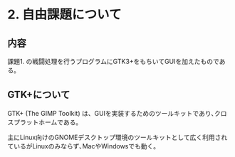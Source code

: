 # 2. 自由課題について

## 内容
課題1. の戦闘処理を行うプログラムにGTK3+をもちいてGUIを加えたものである｡

## GTK+について

GTK+ (The GIMP Toolkit) は、GUIを実装するためのツールキットであり､クロスプラットホームである｡   

主にLinux向けのGNOMEデスクトップ環境のツールキットとして広く利用されているがLinuxのみならず､MacやWindowsでも動く｡



